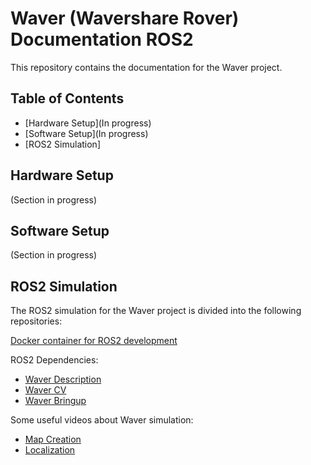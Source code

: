 # Waver (Wavershare Rover) Documentation ROS2

This repository contains the documentation for the Waver project.

## Table of Contents

- [Hardware Setup](In progress)
- [Software Setup](In progress)
- [ROS2 Simulation]

## Hardware Setup
(Section in progress)

## Software Setup
(Section in progress)

## ROS2 Simulation

The ROS2 simulation for the Waver project is divided into the following repositories:

[Docker container for ROS2 development](https://github.com/aldajo92/ROS2_Docker_UI)

ROS2 Dependencies:
- [Waver Description]()
- [Waver CV]()
- [Waver Bringup]()

Some useful videos about Waver simulation:
- [Map Creation](https://youtu.be/AoRMaDEAwi0)
- [Localization](https://youtu.be/lmo4bQItBuc)